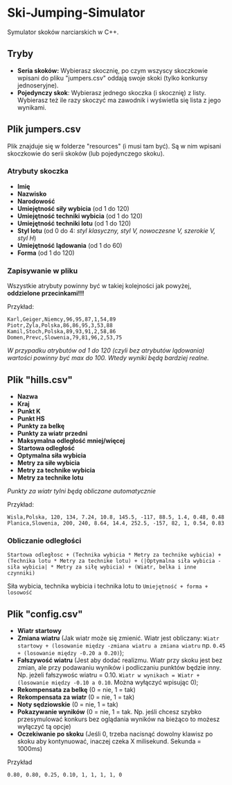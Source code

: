 # Ski-Jumping-Simulator

Symulator skoków narciarskich w C++.

## Tryby
- **Seria skoków:** Wybierasz skocznię, po czym wszyscy skoczkowie wpisani do pliku "jumpers.csv" oddają swoje skoki (tylko konkursy jednoseryjne).
- **Pojedynczy skok**: Wybierasz jednego skoczka (i skocznię) z listy. Wybierasz też ile razy skoczyć ma zawodnik i wyświetla się lista z jego wynikami.

## Plik jumpers.csv
Plik znajduje się w folderze "resources" (i musi tam być). Są w nim wpisani skoczkowie do serii skoków (lub pojedynczego skoku).
### Atrybuty skoczka
- **Imię**
- **Nazwisko**
- **Narodowość**
- **Umiejętność siły wybicia** (od 1 do 120)
- **Umiejętność techniki wybicia** (od 1 do 120)
- **Umiejętność techniki lotu** (od 1 do 120)
- **Styl lotu** (od 0 do 4: *styl klasyczny, styl V, nowoczesne V, szerokie V, styl H*)
- **Umiejętność lądowania** (od 1 do 60)
- **Forma** (od 1 do 120)
### Zapisywanie w pliku
Wszystkie atrybuty powinny być w takiej kolejności jak powyżej, **oddzielone przecinkami!!!**

Przykład:
```
Karl,Geiger,Niemcy,96,95,87,1,54,89
Piotr,Zyla,Polska,86,86,95,3,53,88
Kamil,Stoch,Polska,89,93,91,2,58,86
Domen,Prevc,Slowenia,79,81,96,2,53,75
```

*W przypadku atrybutów od 1 do 120 (czyli bez atrybutów lądowania) wartości powinny być max do 100. Wtedy wyniki będą bardziej realne.*

## Plik "hills.csv"
- **Nazwa**
- **Kraj**
- **Punkt K**
- **Punkt HS**
- **Punkty za belkę**
- **Punkty za wiatr przedni**
- **Maksymalna odległość mniej/więcej**
- **Startowa odległość**
- **Optymalna siła wybicia**
- **Metry za siłe wybicia**
- **Metry za technike wybicia**
- **Metry za technike lotu**

*Punkty za wiatr tylni będą obliczane automatycznie*

Przykład:
```
Wisla,Polska, 120, 134, 7.24, 10.8, 145.5, -117, 88.5, 1.4, 0.48, 0.48
Planica,Slowenia, 200, 240, 8.64, 14.4, 252.5, -157, 82, 1, 0.54, 0.83
```

### Obliczanie odległości
```
Startowa odległosc + (Technika wybicia * Metry za technike wybicia) + (Technika lotu * Metry za technike lotu) + (|Optymalna siła wybicia - siła wybicia| * Metry za siłę wybicia) + (Wiatr, belka i inne czynniki)
```
Siła wybicia, technika wybicia i technika lotu to ```Umiejętność + forma + losowość```

## Plik "config.csv"
- **Wiatr startowy**
- **Zmiana wiatru** (Jak wiatr może się zmienić. Wiatr jest obliczany: `Wiatr startowy + (losowanie między -zmiana wiatru a zmiana wiatru` np. `0.45 + (losowanie między -0.20 a 0.20)`);
- **Fałszywość wiatru** (Jest aby dodać realizmu. Wiatr przy skoku jest bez zmian, ale przy podawaniu wyników i podliczaniu punktów będzie inny. Np. jeżeli fałszywośc wiatru = 0.10. `Wiatr w wynikach = Wiatr + (losowanie między -0.10 a 0.10`. Można wyłączyć wpisując 0);
- **Rekompensata za belkę** (0 = nie, 1 = tak)
- **Rekompensata za wiatr** (0 = nie, 1 = tak)
- **Noty sędziowskie** (0 = nie, 1 = tak)
- **Pokazywanie wyników** (0 = nie, 1 = tak. Np. jeśli chcesz szybko przesymulować konkurs bez oglądania wyników na bieżąco to możesz wyłączyć tą opcje)
- **Oczekiwanie po skoku** (Jeśli 0, trzeba nacisnąć dowolny klawisz po skoku aby kontynuować, inaczej czeka X milisekund. Sekunda = 1000ms)

Przykład
```
0.80, 0.80, 0.25, 0.10, 1, 1, 1, 1, 0
```
